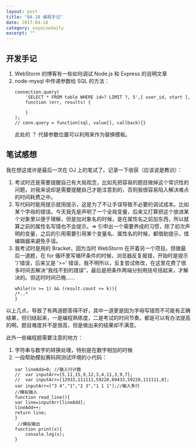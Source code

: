 ```yaml
---
layout: post
title: "04-18 编程手记" 
date: 2017-04-18 
category: soyainedaily 
excerpt: ""
---
```


## 开发手记

1. WebStorm 的博客有一些如何调试 Node.js 和 Express 的说明文章
2. node-mysql 中传递参数给 SQL 的方法：
	```
	connection.query(
		'SELECT * FROM table WHERE id=? LIMIT ?, 5',[ user_id, start ], 
		function (err, results) {

		}
	);
	// conn.query = function(sql, value[], callback){}
	```
	此处的 ？ 代替参数位置可以利用来作为替换模板。
	
	
## 笔试感想

我在想这或许是最后一次在 OJ 上的笔试了。记录一下收获（应该说是教训）：
1. 考试时还是需要提醒自己有大局观念，比如先把容易的题目做掉这个常识性的问题，对我来说却是需要提醒自己才能注意到的，否则我很容易陷入解决难点的时间耗费之中。
2. 写代码时能用提示就用提示，这是为了不让手误导致不必要的调试成本。比如某个字母的错误。今天我先是声明了一个全局变量，后来又打算把这个放进某个对象里以便于理解，但是加对象名的时候，是在属性名之前加东西，所以就算之前的属性名写错也不会提示。=> 引申出一个需要养成的习惯，除了初次声明的变量，之后的引用需要引用某个变量名、属性名的时候，都借助提示，借编辑器来避免手误。
3. 我考试时是用的 Bracket，因为当时 WebStorm 在开着另一个项目。但做最后一道题，在 for 循环里写循环条件的时候，浏览器反复报错，开始时是提示 ')'错误，后来又是 '>=' 错误，我不明所以，反复尝试修改，在这里花费了很多时间去解决“我找不到的错误”，最后是把条件两端分别用括号括起来，才解决的。但这时时间已晚……
	```
	while((n >= 1) && (result.count <= k)){
	/*..*
	}
	```

以上几点，导致了有两道题答得不好，其中一道更是因为字母写错而不可能有正确结果，但归结起来，一是编程熟练度，二是考试的时间节奏。都是可以有办法提高的啊。题目难度并不是很高，但是做出来的结果却不满意。

此外一些编程题需要注意的地方：
1. 字符串与数字的转换处理，特别是在数字相加的时候
2. 一段帮助模拟赛码网测试环境的小代码：
	```
	var lineAdd=0; //输入行计数
	//	var inputArr=[5,11,15,9,12,3,4,11,3,9,7]; 
	//	var inputArr=[12933,111111,59220,69433,59220,111111,0];
	var inputArr=["3 4","1","2 3","1 1 1"];//输入多行
	//模拟输入
	function read_line(){ 
	var line=inputArr[lineAdd];
	lineAdd++;
	return line;
	}
	 //模拟输出
	function print(x){
		console.log(x);
	}
	```